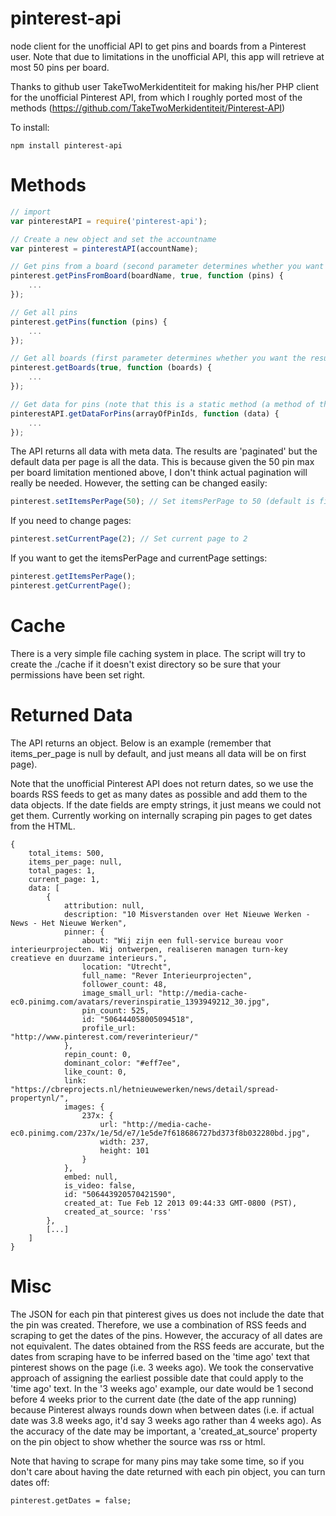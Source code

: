 pinterest-api
==================

node client for the unofficial API to get pins and boards from a Pinterest user. Note that due to limitations in the unofficial API, this app will retrieve at most 50 pins per board.

Thanks to github user TakeTwoMerkidentiteit for making his/her PHP client for the unofficial Pinterest API, from which I roughly ported most of the methods (https://github.com/TakeTwoMerkidentiteit/Pinterest-API)

To install:
```
npm install pinterest-api
```

Methods
=================
```javascript
// import
var pinterestAPI = require('pinterest-api');

// Create a new object and set the accountname
var pinterest = pinterestAPI(accountName);

// Get pins from a board (second parameter determines whether you want the results paginated and to include some metadata)
pinterest.getPinsFromBoard(boardName, true, function (pins) {
	...
});

// Get all pins
pinterest.getPins(function (pins) {
	...
});

// Get all boards (first parameter determines whether you want the results pagined and to include some metadata)
pinterest.getBoards(true, function (boards) {
	...
});

// Get data for pins (note that this is a static method (a method of the class itself) since it does not rely on any state)
pinterestAPI.getDataForPins(arrayOfPinIds, function (data) {
    ...
});
```

The API returns all data with meta data. The results are 'paginated' but the default data per page is all the data. This is because given the 50 pin max per board limitation 
mentioned above, I don't think actual pagination will really be needed. However, the setting can be changed easily:

```javascript
pinterest.setItemsPerPage(50); // Set itemsPerPage to 50 (default is fitting all items on the first page, set this to null for if you change this and want to get back to default behavior)
```

If you need to change pages:
```javascript
pinterest.setCurrentPage(2); // Set current page to 2
```

If you want to get the itemsPerPage and currentPage settings:
```javascript
pinterest.getItemsPerPage();
pinterest.getCurrentPage();
```

Cache
=================
There is a very simple file caching system in place. The script will try to create the ./cache if it doesn't exist directory so be sure that your permissions have been set right.

Returned Data
=================
The API returns an object. Below is an example (remember that items_per_page is null by default, and just means all data will be on first page).

Note that the unofficial Pinterest API does not return dates, so we use the boards RSS feeds to get as many dates as possible and add them to the data objects.
If the date fields are empty strings, it just means we could not get them. Currently working on internally scraping pin pages to get dates from the HTML.

```
{
    total_items: 500,
    items_per_page: null,
    total_pages: 1,
    current_page: 1,
    data: [
        {
            attribution: null,
            description: "10 Misverstanden over Het Nieuwe Werken - News - Het Nieuwe Werken",
            pinner: {
                about: "Wij zijn een full-service bureau voor interieurprojecten. Wij ontwerpen, realiseren managen turn-key creatieve en duurzame interieurs.",
                location: "Utrecht",
                full_name: "Rever Interieurprojecten",
                follower_count: 48,
                image_small_url: "http://media-cache-ec0.pinimg.com/avatars/reverinspiratie_1393949212_30.jpg",
                pin_count: 525,
                id: "506444058005094518",
                profile_url: "http://www.pinterest.com/reverinterieur/"
            },
            repin_count: 0,
            dominant_color: "#eff7ee",
            like_count: 0,
            link: "https://cbreprojects.nl/hetnieuwewerken/news/detail/spread-propertynl/",
            images: {
                237x: {
                    url: "http://media-cache-ec0.pinimg.com/237x/1e/5d/e7/1e5de7f618686727bd373f8b032280bd.jpg",
                    width: 237,
                    height: 101
                }
            },
            embed: null,
            is_video: false,
            id: "506443920570421590",
            created_at: Tue Feb 12 2013 09:44:33 GMT-0800 (PST),
            created_at_source: 'rss'
        },
        [...]
    ]
}
```

Misc
=================
The JSON for each pin that pinterest gives us does not include the date that the pin was created. Therefore, we use a combination of RSS feeds and scraping to get the dates of the pins.
However, the accuracy of all dates are not equivalent. The dates obtained from the RSS feeds are accurate, but the dates from scraping have to be inferred based on the 'time ago' text 
that pinterest shows on the page (i.e. 3 weeks ago). We took the conservative approach of assigning the earliest possible date that could apply to the 'time ago' text. In the '3 weeks ago' 
example, our date would be 1 second before 4 weeks prior to the current date (the date of the app running) because Pinterest always rounds down when between dates 
(i.e. if actual date was 3.8 weeks ago, it'd say 3 weeks ago rather than 4 weeks ago). As the accuracy of the date may be important, a 'created_at_source' property on the pin object to 
show whether the source was rss or html.

Note that having to scrape for many pins may take some time, so if you don't care about having the date returned with each pin object, you can turn dates off:

```
pinterest.getDates = false;
```